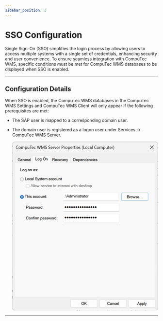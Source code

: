 ```yaml
---
sidebar_position: 3
---
```


# SSO Configuration

Single Sign-On (SSO) simplifies the login process by allowing users to access multiple systems with a single set of credentials, enhancing security and user convenience. To ensure seamless integration with CompuTec WMS, specific conditions must be met for CompuTec WMS databases to be displayed when SSO is enabled.

---

## Configuration Details

When SSO is enabled, the CompuTec WMS databases in the CompuTec WMS Settings and CompuTec WMS Client will only appear if the following prerequisites are met:

- The SAP user is mapped to a corresponding domain user.
- The domain user is registered as a logon user under Services → CompuTec WMS Server.

    ![SSO Connection](./media/sso-connection.png)

---
